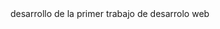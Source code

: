 <!DOCTYPE html>
<html>
<head>
	<title>primer htmal</title>
</head>
<body>
	desarrollo de la primer trabajo de desarrolo web

</body>
</html>
